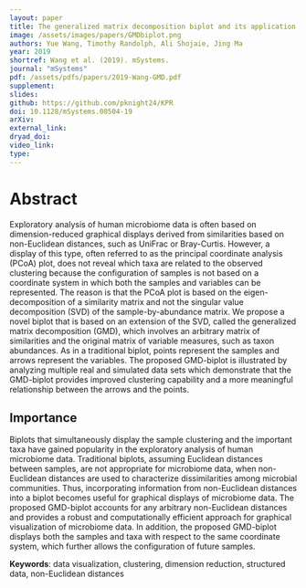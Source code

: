 ```yaml
---
layout: paper
title: The generalized matrix decomposition biplot and its application to microbiome data
image: /assets/images/papers/GMDbiplot.png
authors: Yue Wang, Timothy Randolph, Ali Shojaie, Jing Ma 
year: 2019
shortref: Wang et al. (2019). mSystems. 
journal: "mSystems"
pdf: /assets/pdfs/papers/2019-Wang-GMD.pdf 
supplement:
slides:
github: https://github.com/pknight24/KPR
doi: 10.1128/mSystems.00504-19
arXiv:
external_link:
dryad_doi:
video_link:
type:
---
```


# Abstract

Exploratory analysis of human microbiome data is often based on dimension-reduced graphical displays derived from similarities based on non-Euclidean distances, such as UniFrac or Bray-Curtis. However, a display of this type, often referred to as the principal coordinate analysis (PCoA) plot, does not reveal which taxa are related to the observed clustering because the configuration of samples is not based on a coordinate system in which both the samples and variables can be represented. The reason is that the PCoA plot is based on the eigen-decomposition of a similarity matrix and not the singular value decomposition (SVD) of the sample-by-abundance matrix. We propose a novel biplot that is based on an extension of the SVD, called the generalized matrix decomposition (GMD), which involves an arbitrary matrix of similarities and the original matrix of variable measures, such as taxon abundances. As in a traditional biplot, points represent the samples and arrows represent the variables. The proposed GMD-biplot is illustrated by analyzing multiple real and simulated data sets which demonstrate that the GMD-biplot provides improved clustering capability and a more meaningful relationship between the arrows and the points.

## Importance 

Biplots that simultaneously display the sample clustering and the important taxa have gained popularity in the exploratory analysis of human microbiome data. Traditional biplots, assuming Euclidean distances between samples, are not appropriate for microbiome data, when non-Euclidean distances are used to characterize dissimilarities among microbial communities. Thus, incorporating information from non-Euclidean distances into a biplot becomes useful for graphical displays of microbiome data. The proposed GMD-biplot accounts for any arbitrary non-Euclidean distances and provides a robust and computationally efficient approach for graphical visualization of microbiome data. In addition, the proposed GMD-biplot displays both the samples and taxa with respect to the same coordinate system, which further allows the configuration of future samples.

**Keywords**: data visualization, clustering, dimension reduction, structured data, non-Euclidean distances


